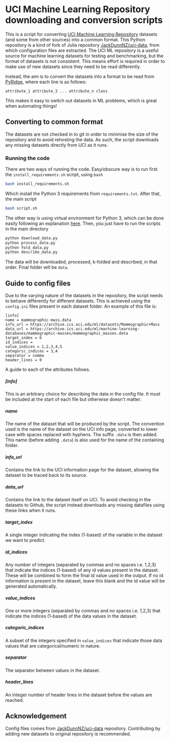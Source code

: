 # UCI Machine Learning Repository downloading and conversion scripts

This is a script for converting [UCI Machine Learning Repository](http://archive.ics.uci.edu/ml/datasets.html) datasets (and some from other sources) into a common format. This Python repository is a kind of fork of Julia repository [JackDunnNZ/uci-data](https://github.com/JackDunnNZ/uci-data), from which configuration files are extracted. The UCI ML repository is a useful source for machine learning datasets for testing and benchmarking, but the format of datasets is not consistent. This means effort is required in order to make use of new datasets since they need to be read differently.

Instead, the aim is to convert the datasets into a format to be read
from [PyRidge](https://github.com/cperales/PyRidge), where each line is as follows:

    attribute_1 attribute_2 ... attribute_n class

This makes it easy to switch out datasets in ML problems, which is great when automating things!

## Converting to common format

The datasets are not checked in to git in order to minimise the size of the repository and to avoid rehosting the data. As such, the script downloads any missing datasets directly from UCI as it runs.

### Running the code

There are two ways of running the code. Easy/obscure way is to run
first the `install_requirements.sh` script, using `bash`

```bash
bash install_requirements.sh
```

Which install the Python 3 requirements from `requirements.txt`.
After that, the main script

```bash
bash script.sh
```

The other way is using virtual environment for Python 3, which can be
done easily following an explanation
[here](https://github.com/cperales/PyRidge#how-to-install-it-within-a-virtual-environment).
Then, you just have to run the scripts in the main directory

```bash
python download_data.py
python process_data.py
python fold_data.py
python describe_data.py
```

The data will be downloaded, processed, k-folded and described,
in that order. Final folder will be `data`.

## Guide to config files

Due to the varying nature of the datasets in the repository, the script needs to behave differently for different datasets. This is achieved using the `config.ini` files present in each dataset folder. An example of this file is:

    [info]
    name = mammographic-mass.data
    info_url = https://archive.ics.uci.edu/ml/datasets/Mammographic+Mass
    data_url = https://archive.ics.uci.edu/ml/machine-learning-databases/mammographic-masses/mammographic_masses.data
    target_index = 6
    id_indices =
    value_indices = 1,2,3,4,5
    categoric_indices = 3,4
    separator = comma
    header_lines = 0

A guide to each of the attributes follows.

##### [info]

This is an arbitrary choice for describing the data in the config file. It must be included at the start of each file but otherwise doesn't matter.

##### name

The name of the dataset that will be produced by the script. The convention used is the name of the dataset on the UCI info page, converted to lower case with spaces replaced with hyphens. The suffix `.data` is then added. This name (before adding `.data`) is also used for the name of the containing folder.

##### info_url

Contains the link to the UCI information page for the dataset, allowing the dataset to be traced back to its source.

##### data_url

Contains the link to the dataset itself on UCI. To avoid checking in the datasets to Github, the script instead downloads any missing datafiles using these links when it runs.

##### target_index

A single integer indicating the index (1-based) of the variable in the dataset we want to predict.

##### id_indices

Any number of integers (separated by commas and no spaces i.e. 1,2,3) that indicate the indices (1-based) of any id values present in the dataset. These will be combined to form the final id value used in the output. If no id information is present in the dataset, leave this blank and the id value will be generated automatically.

##### value_indices

One or more integers (separated by commas and no spaces i.e. 1,2,3) that indicate the indices (1-based) of the data values in the dataset.

##### categoric_indices

A subset of the integers specified in `value_indices` that indicate those data values that are categorical/numeric in nature.

##### separator

The separator between values in the dataset.

##### header_lines

An integer number of header lines in the dataset before the values are reached.

## Acknowledgement

Config files comes from [JackDunnNZ/uci-data](https://github.com/JackDunnNZ/uci-data)
repository. Contributing by adding new datasets to original repository is recommended.
